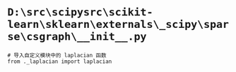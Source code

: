 # `D:\src\scipysrc\scikit-learn\sklearn\externals\_scipy\sparse\csgraph\__init__.py`

```
# 导入自定义模块中的 laplacian 函数
from ._laplacian import laplacian
```